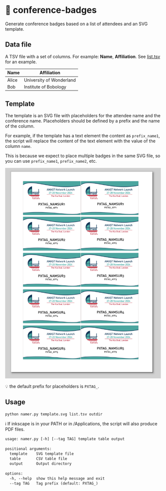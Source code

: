 # :name_badge: conference-badges

Generate conference badges based on a list of attendees and an SVG template.

## Data file

A TSV file with a set of columns. For example: **Name**, **Affiliation**.
See [list.tsv](list.tsv) for an example.

Name | Affiliation
--- | ---
Alice | University of Wonderland
Bob | Institute of Bobology


## Template

The template is an SVG file with placeholders for the attendee name and the conference name.
Placeholders should be defined by a prefix and the name of the column.

For example, if the template has a text element the content as `prefix_name1`, the script will replace the content of the text element with the value of the column `name`.

This is because we expect to place multiple badges in the same SVG file, so you can use `prefix_name1`, `prefix_name2`, etc.

![example](demo.png)

:bulb: the default prefix for placeholders is `PXTAG_`.

## Usage

```bash
python namer.py template.svg list.tsv outdir
```

:information_source: If inkscape is in your PATH or in /Applications, the script will also produce PDF files.

```text
usage: namer.py [-h] [--tag TAG] template table output

positional arguments:
  template    SVG template file
  table       CSV table file
  output      Output directory

options:
  -h, --help  show this help message and exit
  --tag TAG   Tag prefix (default: PXTAG_)
```
